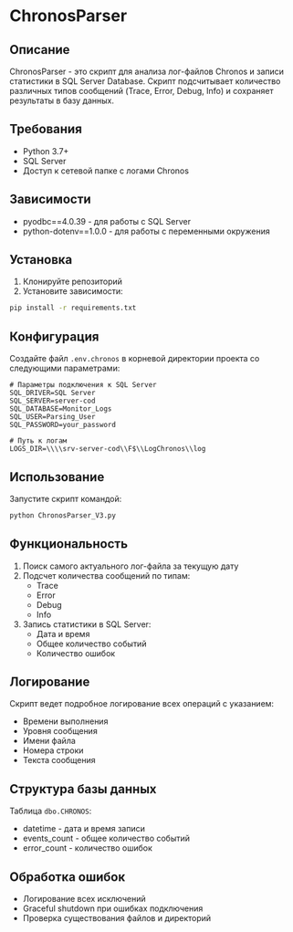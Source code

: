 # ChronosParser

## Описание
ChronosParser - это скрипт для анализа лог-файлов Chronos и записи статистики в SQL Server Database. Скрипт подсчитывает количество различных типов сообщений (Trace, Error, Debug, Info) и сохраняет результаты в базу данных.

## Требования
- Python 3.7+
- SQL Server
- Доступ к сетевой папке с логами Chronos

## Зависимости
- pyodbc==4.0.39 - для работы с SQL Server
- python-dotenv==1.0.0 - для работы с переменными окружения

## Установка
1. Клонируйте репозиторий
2. Установите зависимости:
```bash
pip install -r requirements.txt
```

## Конфигурация
Создайте файл `.env.chronos` в корневой директории проекта со следующими параметрами:
```env
# Параметры подключения к SQL Server
SQL_DRIVER=SQL Server
SQL_SERVER=server-cod
SQL_DATABASE=Monitor_Logs
SQL_USER=Parsing_User
SQL_PASSWORD=your_password

# Путь к логам
LOGS_DIR=\\\\srv-server-cod\\F$\\LogChronos\\log
```

## Использование
Запустите скрипт командой:
```bash
python ChronosParser_V3.py
```

## Функциональность
1. Поиск самого актуального лог-файла за текущую дату
2. Подсчет количества сообщений по типам:
   - Trace
   - Error
   - Debug
   - Info
3. Запись статистики в SQL Server:
   - Дата и время
   - Общее количество событий
   - Количество ошибок

## Логирование
Скрипт ведет подробное логирование всех операций с указанием:
- Времени выполнения
- Уровня сообщения
- Имени файла
- Номера строки
- Текста сообщения

## Структура базы данных
Таблица `dbo.CHRONOS`:
- datetime - дата и время записи
- events_count - общее количество событий
- error_count - количество ошибок

## Обработка ошибок
- Логирование всех исключений
- Graceful shutdown при ошибках подключения
- Проверка существования файлов и директорий 